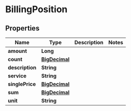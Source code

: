 
# BillingPosition

## Properties
Name | Type | Description | Notes
------------ | ------------- | ------------- | -------------
**amount** | **Long** |  | 
**count** | [**BigDecimal**](BigDecimal.md) |  | 
**description** | **String** |  | 
**service** | **String** |  | 
**singlePrice** | [**BigDecimal**](BigDecimal.md) |  | 
**sum** | [**BigDecimal**](BigDecimal.md) |  | 
**unit** | **String** |  | 




